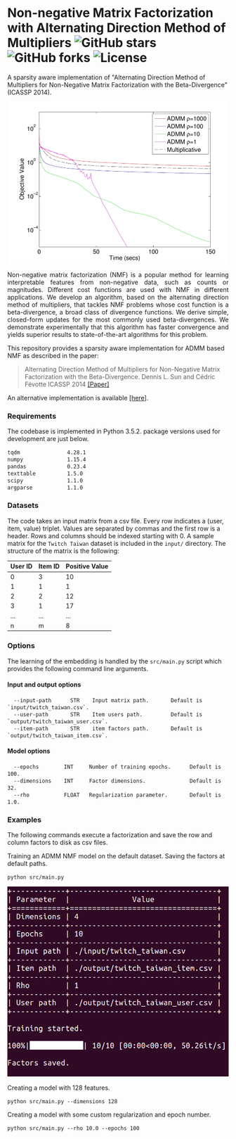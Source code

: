 Non-negative Matrix Factorization with Alternating Direction Method of Multipliers ![GitHub stars](https://img.shields.io/github/stars/benedekrozemberczki/NMFADMM.svg?style=plastic) ![GitHub forks](https://img.shields.io/github/forks/benedekrozemberczki/NMFADMM.svg?color=blue&style=plastic) ![License](https://img.shields.io/github/license/benedekrozemberczki/NMFADMM.svg?color=blue&style=plastic)
============================================
A sparsity aware implementation of "Alternating Direction Method of Multipliers for Non-Negative Matrix Factorization with the Beta-Divergence"  (ICASSP 2014).

<div style="text-align:center"><img src ="admm.jpg" ,width=600/></div>
<p align="justify">
Non-negative matrix factorization (NMF) is a popular method for learning interpretable features from non-negative data, such as counts or magnitudes. Different cost functions are used with NMF in different applications. We develop an algorithm, based on the alternating direction method of multipliers, that tackles NMF problems whose cost function is a beta-divergence, a broad class of divergence functions. We derive simple, closed-form updates for the most commonly used beta-divergences. We demonstrate experimentally that this algorithm has faster convergence and yields superior results to state-of-the-art algorithms for this problem.</p>

This repository provides a sparsity aware implementation for ADMM based NMF as described in the paper:

> Alternating Direction Method of Multipliers for Non-Negative Matrix Factorization with the Beta-Divergence.
> Dennis L. Sun and Cédric Févotte 
> ICASSP 2014
> [[Paper]](http://statweb.stanford.edu/~dlsun/papers/nmf_admm.pdf)

An alternative implementation is available [[here]](https://github.com/oeufracio/NMF_ADMM_LR).

### Requirements

The codebase is implemented in Python 3.5.2. package versions used for development are just below.
```
tqdm               4.28.1
numpy              1.15.4
pandas             0.23.4
texttable          1.5.0
scipy              1.1.0
argparse           1.1.0
```
### Datasets

The code takes an input matrix from a csv file. Every row indicates a (user, item, value) triplet. Values are separated by commas and the first row is a header. Rows and columns should be indexed starting with 0. A sample matrix for the `Twitch Taiwan` dataset is included in the  `input/` directory. The structure of the matrix is the following:

| **User ID** | **Item ID** | **Positive Value** | 
| --- | --- | --- |
| 0 | 3 |10 |
| 1 | 1 |1 |
| 2 | 2 |12 |
| 3 | 1 |17 |
| ... | ... |... |
| n | m |8 |

### Options

The learning of the embedding is handled by the `src/main.py` script which provides the following command line arguments.

#### Input and output options

```
  --input-path      STR    Input matrix path.       Default is `input/twitch_taiwan.csv`.
  --user-path       STR    Item users path.         Default is `output/twitch_taiwan_user.csv`.
  --item-path       STR    item factors path.       Default is `output/twitch_taiwan_item.csv`.
```

#### Model options

```
  --epochs        INT     Number of training epochs.      Default is 100. 
  --dimensions    INT     Factor dimensions.              Default is 32.
  --rho           FLOAT   Regularization parameter.       Default is 1.0.
```

### Examples

The following commands execute a factorization and save the row and column factors to disk as csv files.

Training an ADMM NMF model on the default dataset. Saving the factors at default paths.
```
python src/main.py
```
<p align="center">
<img style="float: center;" src="admm_run_example.jpg">
</p>

Creating a model with 128 features.
```
python src/main.py --dimensions 128
```
Creating a model with some custom regularization and epoch number.
```
python src/main.py --rho 10.0 --epochs 100
```
